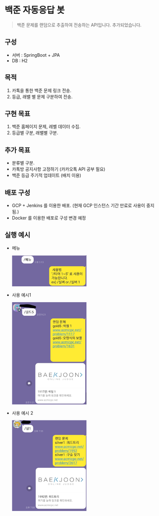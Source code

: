 # 백준 자동응답 봇

> 백준 문제를 랜덤으로 추출하여 전송하는 API입니다.
> 추가되었습니다.

## 구성
* 서버 : SpringBoot + JPA
* DB : H2

## 목적
1. 카톡을 통한 백준 문제 링크 전송.
2. 등급, 래밸 별 문제 구분하여 전송.

## 구현 목표
1. 백준 홈페이지 문제, 레벨 데이터 수집.
2. 등급별 구분, 래밸별 구분.

## 추가 목표
* 분류별 구분.
* 카톡방 공지사항 고정하기 (카카오톡 API 공부 필요)
* 백준 등급 주기적 업데이트 (배치 이용)

## 배포 구성

* GCP + Jenkins 를 이용한 배포. (현재 GCP 인스턴스 기간 만료로 사용이 중지됨.)
* Docker 를 이용한 배포로 구성 변경 예정

## 실행 예시

* 메뉴

  <img src="README.assets/image-20210822230958644.png" alt="image-20210822230958644" width="50%" height="50%" />

* 사용 예시1

  <img src="README.assets/image-20210822231135942.png" alt="image-20210822231135942" width="50%" height="33%" />

* 사용 예시 2

  <img src="README.assets/image-20210822231226267.png" alt="image-20210822231226267" width="50%" height="33%" />
